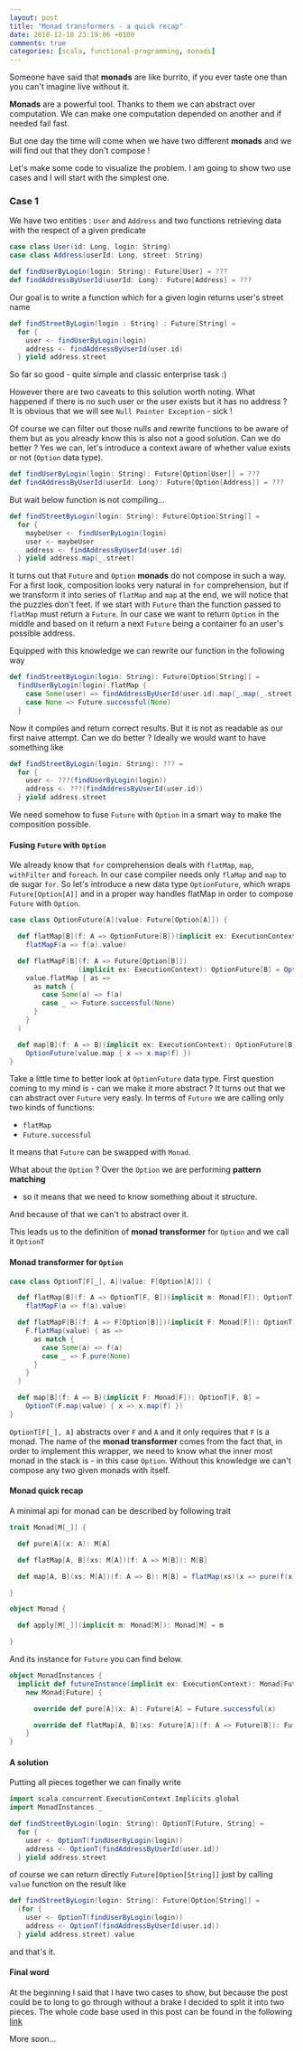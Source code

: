 ```yaml
---
layout: post
title: "Monad transformers - a quick recap"
date: 2018-12-18 23:19:06 +0100
comments: true
categories: [scala, functional-programming, monads]
---
```


Someone have said that **monads** are like burrito, if you ever taste one than
you can't imagine live without it.

**Monads** are a powerful tool. Thanks to them we can abstract over computation.
We can make one computation depended on another and if needed fail fast.

But one day the time will come when we have two different **monads** and we will find
out that they don't compose !

Let's make some code to visualize the problem. I am going to show two use
cases and I will start with the simplest one.

### Case 1
We have two entities : `User` and `Address` and two functions retrieving data
with the respect of a given predicate
```scala
case class User(id: Long, login: String)
case class Address(userId: Long, street: String)

def findUserByLogin(login: String): Future[User] = ???
def findAddressByUserId(userId: Long): Future[Address] = ???

```
Our goal is to write a function which for a given login returns user's street name
```scala
def findStreetByLogin(login : String) : Future[String] =
  for {
    user <- findUserByLogin(login)
    address <- findAddressByUserId(user.id)
  } yield address.street
```

So far so good - quite simple and classic enterprise task :)

However there are two caveats to this solution worth noting. What happened
if there is no such user or the user exists but it has no address ?
It is obvious that we will see `Null Pointer Exception` - sick !

Of course we can filter out those nulls and rewrite functions to be aware of
them but as you already know this is also not a good solution. Can we
do better ? Yes we can, let's introduce a context aware
of whether value exists or not (`Option` data type).
```scala
def findUserByLogin(login: String): Future[Option[User]] = ???
def findAddressByUserId(userId: Long): Future[Option[Address]] = ???
```
But wait below function is not compiling...
```scala
def findStreetByLogin(login: String): Future[Option[String]] =
  for {
    maybeUser <- findUserByLogin(login)
    user <- maybeUser
    address <- findAddressByUserId(user.id)
  } yield address.map(_.street)
```
It turns out that `Future` and `Option` **monads** do not compose in such a way.
For a first look, composition looks very natural in `for` comprehension,
but if we transform it into series of `flatMap` and `map` at the end, we
will notice that the puzzles don't feet. If we start with `Future` than the
function passed to `flatMap` must return a `Future`. In our case we want
to return `Option` in the middle and based on it return a next `Future`
being a container fo an user's possible address.

Equipped with this knowledge we can rewrite our function in the following
way
```scala
def findStreetByLogin(login: String): Future[Option[String]] =
  findUserByLogin(login).flatMap {
    case Some(user) => findAddressByUserId(user.id).map(_.map(_.street))
    case None => Future.successful(None)
  }
```
Now it compiles and return correct results. But it is not as readable as
our first naive attempt. Can we do better ? Ideally we would want to have
something like
```scala
def findStreetByLogin(login: String): ??? =
  for {
    user <- ???(findUserByLogin(login))
    address <- ???(findAddressByUserId(user.id))
  } yield address.street
```
We need somehow to fuse `Future` with `Option` in a smart way to make
the composition possible.

#### Fusing `Future` with `Option`
We already know that `for` comprehension deals with `flatMap`, `map`,
`withFilter` and `foreach`. In our case compiler needs only `flaMap` and `map`
to de sugar `for`. So let's introduce a new data type `OptionFuture`,
which wraps `Future[Option[A]]` and in a proper way handles
flatMap in order to compose `Future` with `Option`.
```scala
case class OptionFuture[A](value: Future[Option[A]]) {

  def flatMap[B](f: A => OptionFuture[B])(implicit ex: ExecutionContext): OptionFuture[B] =
    flatMapF(a => f(a).value)

  def flatMapF[B](f: A => Future[Option[B]])
                 (implicit ex: ExecutionContext): OptionFuture[B] = OptionFuture(
    value.flatMap { as =>
      as match {
        case Some(a) => f(a)
        case _ => Future.successful(None)
      }
    }
  )

  def map[B](f: A => B)(implicit ex: ExecutionContext): OptionFuture[B] =
    OptionFuture(value.map { x => x.map(f) })
}
```
Take a little time to better look at `OptionFuture` data type.
First question coming to my mind is - can we make it more abstract ?
It turns out that we can abstract over `Future` very easly. In terms
of `Future` we are calling only two kinds of functions:

* `flatMap`
* `Future.successful`

It means that `Future` can be swapped with `Monad`.

What about the `Option` ? Over the `Option` we are performing **pattern matching**
- so it means that we need to know something about it structure.

And because of that we can't to abstract over it.

This leads us to the definition of **monad transformer** for `Option` and
we call it `OptionT`

#### Monad transformer for `Option`
```scala
case class OptionT[F[_], A](value: F[Option[A]]) {

  def flatMap[B](f: A => OptionT[F, B])(implicit m: Monad[F]): OptionT[F, B] =
    flatMapF(a => f(a).value)

  def flatMapF[B](f: A => F[Option[B]])(implicit F: Monad[F]): OptionT[F, B] = OptionT(
    F.flatMap(value) { as =>
      as match {
        case Some(a) => f(a)
        case _ => F.pure(None)
      }
    }
  )

  def map[B](f: A => B)(implicit F: Monad[F]): OptionT[F, B] =
    OptionT(F.map(value) { x => x.map(f) })
}
```
`OptionT[F[_], A]` abstracts over `F` and `A` and it only requires that `F`
is a monad. The name of the **monad transformer** comes from the fact that,
in order to implement this wrapper, we need to know what the inner
most monad in the stack is - in this case `Option`. Without this knowledge
we can't compose any two given monads with itself.

#### Monad quick recap
A minimal api for monad can be described by following trait
```scala
trait Monad[M[_]] {

  def pure[A](x: A): M[A]

  def flatMap[A, B](xs: M[A])(f: A => M[B]): M[B]

  def map[A, B](xs: M[A])(f: A => B): M[B] = flatMap(xs)(x => pure(f(x)))

}

object Monad {

  def apply[M[_]](implicit m: Monad[M]): Monad[M] = m

}
```
And its instance for `Future` you can find below.
```scala
object MonadInstances {
  implicit def futureInstance(implicit ex: ExecutionContext): Monad[Future] =
    new Monad[Future] {

      override def pure[A](x: A): Future[A] = Future.successful(x)

      override def flatMap[A, B](xs: Future[A])(f: A => Future[B]): Future[B] = xs.flatMap(f)
    }
}
```

#### A solution
Putting all pieces together we can finally write
```scala
import scala.concurrent.ExecutionContext.Implicits.global
import MonadInstances._

def findStreetByLogin(login: String): OptionT[Future, String] =
  for {
    user <- OptionT(findUserByLogin(login))
    address <- OptionT(findAddressByUserId(user.id))
  } yield address.street
```
of course we can return directly `Future[Option[String]]` just by calling
`value` function on the result like
```scala
def findStreetByLogin(login: String): Future[Option[String]] =
  (for {
    user <- OptionT(findUserByLogin(login))
    address <- OptionT(findAddressByUserId(user.id))
  } yield address.street).value
```

and that's it.

#### Final word

At the beginning I said that I have two cases to show, but because the
post could be to long to go through without a brake I decided to split it
into two pieces. The whole code base used in this post can be found in
the following [link](https://github.com/ssledz/ssledz.github.io-src/tree/master/monad-transformer)

More soon...